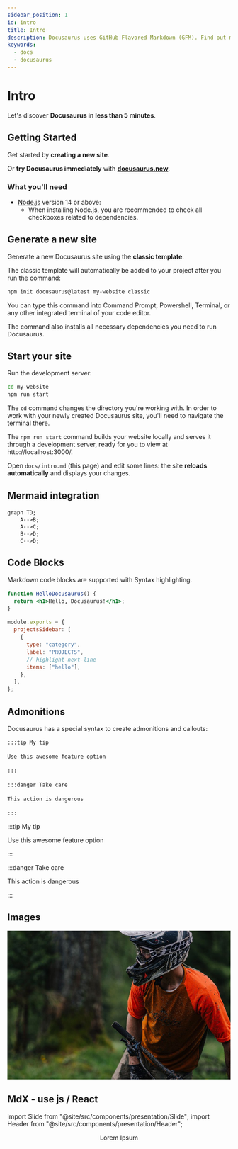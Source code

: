 ```yaml
---
sidebar_position: 1
id: intro
title: Intro
description: Docusaurus uses GitHub Flavored Markdown (GFM). Find out more about Docusaurus-specific features when writing Markdown.
keywords:
  - docs
  - docusaurus
---
```


# Intro

Let's discover **Docusaurus in less than 5 minutes**.

## Getting Started

Get started by **creating a new site**.

Or **try Docusaurus immediately** with **[docusaurus.new](https://docusaurus.new)**.

### What you'll need

- [Node.js](https://nodejs.org/en/download/) version 14 or above:
  - When installing Node.js, you are recommended to check all checkboxes related to dependencies.

## Generate a new site

Generate a new Docusaurus site using the **classic template**.

The classic template will automatically be added to your project after you run the command:

```bash
npm init docusaurus@latest my-website classic
```

You can type this command into Command Prompt, Powershell, Terminal, or any other integrated terminal of your code editor.

The command also installs all necessary dependencies you need to run Docusaurus.

## Start your site

Run the development server:

```bash
cd my-website
npm run start
```

The `cd` command changes the directory you're working with. In order to work with your newly created Docusaurus site, you'll need to navigate the terminal there.

The `npm run start` command builds your website locally and serves it through a development server, ready for you to view at http://localhost:3000/.

Open `docs/intro.md` (this page) and edit some lines: the site **reloads automatically** and displays your changes.

## Mermaid integration

```mermaid
graph TD;
    A-->B;
    A-->C;
    B-->D;
    C-->D;
```

## Code Blocks

Markdown code blocks are supported with Syntax highlighting.

```jsx title="src/components/HelloDocusaurus.js"
function HelloDocusaurus() {
  return <h1>Hello, Docusaurus!</h1>;
}
```

```js title="sidebars.js"
module.exports = {
  projectsSidebar: [
    {
      type: "category",
      label: "PROJECTS",
      // highlight-next-line
      items: ["hello"],
    },
  ],
};
```

## Admonitions

Docusaurus has a special syntax to create admonitions and callouts:

    :::tip My tip

    Use this awesome feature option

    :::

    :::danger Take care

    This action is dangerous

    :::

:::tip My tip

Use this awesome feature option

:::

:::danger Take care

This action is dangerous

:::

## Images

![Docusaurus logo](/img/bike_1.jpg)

## MdX - use js / React

import Slide from "@site/src/components/presentation/Slide";
import Header from "@site/src/components/presentation/Header";

<Slide>
<Header>Lorem Ipsum</Header>

</Slide>
